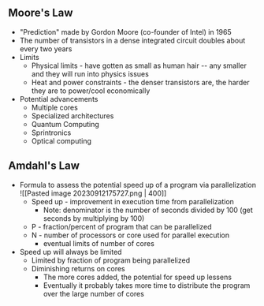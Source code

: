 ## Moore's Law
- "Prediction" made by Gordon Moore (co-founder of Intel) in 1965
- The number of transistors in a dense integrated circuit doubles about every two years
- Limits
	- Physical limits - have gotten as small as human hair -- any smaller and they will run into physics issues
	- Heat and power constraints - the denser transistors are, the harder they are to power/cool economically
- Potential advancements
	- Multiple cores
	- Specialized architectures
	- Quantum Computing
	- Sprintronics
	- Optical computing
## Amdahl's Law
- Formula to assess the potential speed up of a program via parallelization
![[Pasted image 20230912175727.png | 400]]
	- Speed up - improvement in execution time from parallelization
		- Note: denominator is the number of seconds divided by 100 (get seconds by multiplying by 100)
	- P - fraction/percent of program that can be parallelized
	- N - number of processors or core used for parallel execution
		- eventual limits of number of cores
- Speed up will always be limited
	- Limited by fraction of program being parallelized
	- Diminishing returns on cores
		- The more cores added, the potential for speed up lessens
		- Eventually it probably takes more time to distribute the program over the large number of cores